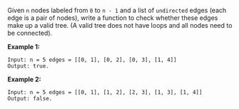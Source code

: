 Given `n` nodes labeled from `0` to `n - 1` and a list of `undirected` edges (each edge is a pair of nodes), write a function to check whether these edges make up a valid tree. (A valid tree does not have loops and all nodes need to be connected).

**Example 1:**

```
Input: n = 5 edges = [[0, 1], [0, 2], [0, 3], [1, 4]]
Output: true.
```

**Example 2:**

```
Input: n = 5 edges = [[0, 1], [1, 2], [2, 3], [1, 3], [1, 4]]
Output: false.
```

